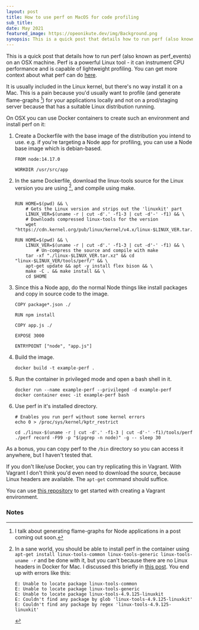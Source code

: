 ```yaml
---
layout: post
title: How to use perf on MacOS for code profiling
sub_title:
date: May 2021
featured_image: https://opeonikute.dev/img/Background.png
synopsis: This is a quick post that details how to run perf (also known as perf_events) on an OSX machine.
---
```


This is a quick post that details how to run perf (also known as perf_events) on an OSX machine. Perf is a powerful Linux tool - it can instrument CPU performance and is capable of lightweight profiling. You can get more context about what perf can do [here](http://www.brendangregg.com/perf.html).

It is usually included in the Linux kernel, but there's no way install it on a Mac. This is a pain because you'd usually want to profile (and generate flame-graphs [^1]) for your applications locally and not on a prod/staging server because that has a suitable Linux distribution running.

On OSX you can use Docker containers to create such an environment and install perf on it:

1. Create a Dockerfile with the base image of the distribution you intend to use. e.g. if you're targeting a Node app for profiling, you can use a Node base image which is debian-based.

    ```docker
    FROM node:14.17.0

    WORKDIR /usr/src/app
    ```

2. In the same Dockerfile, download the linux-tools source for the Linux version you are using [^2], and compile using make.

    ```docker

    RUN HOME=$(pwd) && \ 
        # Gets the Linux version and strips out the 'linuxkit' part
        LINUX_VER=$(uname -r | cut -d'.' -f1-3 | cut -d'-' -f1) && \
        # Downloads compressed linux-tools for the version
        wget "https://cdn.kernel.org/pub/linux/kernel/v4.x/linux-$LINUX_VER.tar.xz"

    RUN HOME=$(pwd) && \ 
        LINUX_VER=$(uname -r | cut -d'.' -f1-3 | cut -d'-' -f1) && \
    		# Un-compress the source and compile with make
        tar -xf "./linux-$LINUX_VER.tar.xz" && cd "linux-$LINUX_VER/tools/perf/" && \ 
        apt-get update && apt -y install flex bison && \ 
        make -C . && make install && \
        cd $HOME
    ```

3. Since this a Node app, do the normal Node things like install packages and copy in source code to the image.

    ```docker
    COPY package*.json ./

    RUN npm install

    COPY app.js ./

    EXPOSE 3000

    ENTRYPOINT ["node", "app.js"]
    ```

4. Build the image.

    ```docker
    docker build -t example-perf .
    ```

5. Run the container in privileged mode and open a bash shell in it.

    ```docker
    docker run --name example-perf --privileged -d example-perf
    docker container exec -it example-perf bash
    ```

6. Use perf in it's installed directory.

    ```docker
    # Enables you run perf without some kernel errors
    echo 0 > /proc/sys/kernel/kptr_restrict

    cd ./linux-$(uname -r | cut -d'.' -f1-3 | cut -d'-' -f1)/tools/perf
    ./perf record -F99 -p "$(pgrep -n node)" -g -- sleep 30
    ```

As a bonus, you can copy perf to the `/bin` directory so you can access it anywhere, but I haven't tested that.

If you don't like/use Docker, you can try replicating this in Vagrant. With Vagrant I don't think you'd even need to download the source, because Linux headers are available. The `apt-get` command should suffice.

You can use [this repository](https://github.com/OpeOnikute/vagrant-bcctools) to get started with creating a Vagrant environment.

### Notes

[^1]: I talk about generating flame-graphs for Node applications in a post coming out soon.

[^2]: In a sane world, you should be able to install perf in the container using `apt-get install linux-tools-common linux-tools-generic linux-tools-uname -r` and be done with it, but you can't because there are no Linux headers in Docker for Mac. I discussed this briefly in [this post](https://opeonikute.dev/posts/how-to-set-up-bcc-for-ebpf-on-mac-os). You end up with errors like this:
    ```docker
    E: Unable to locate package linux-tools-common
    E: Unable to locate package linux-tools-generic
    E: Unable to locate package linux-tools-4.9.125-linuxkit
    E: Couldn't find any package by glob 'linux-tools-4.9.125-linuxkit'
    E: Couldn't find any package by regex 'linux-tools-4.9.125-linuxkit'
    ```